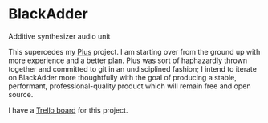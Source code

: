 # BlackAdder
Additive synthesizer audio unit

This supercedes my [Plus](https://github.com/wbajzek/Plus) project. 
I am starting over from the ground up with more experience and a better plan.
Plus was sort of haphazardly thrown together and committed to git in an 
undisciplined fashion; I intend to iterate on BlackAdder more thoughtfully
with the goal of producing a stable, performant, professional-quality product
which will remain free and open source. 

I have a [Trello board](https://trello.com/b/HUgnYxis/additive-synthesizer) for
this project. 
